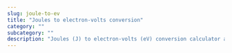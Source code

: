 ```yaml
---
slug: joule-to-ev
title: "Joules to electron-volts conversion"
category: ""
subcategory: ""
description: "Joules (J) to electron-volts (eV) conversion calculator and how to convert."
---
```


